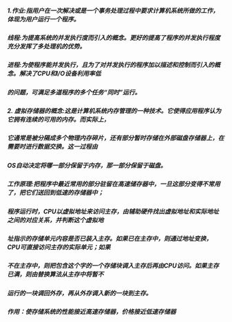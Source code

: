 ##### 1.作业:指用户在一次解决或是一个事务处理过程中要求计算机系统所做的工作，体现为用户运行一个程序。

#####   线程:为提高系统的并发执行度而引入的概念。更好的提高了程序的并发执行程度充分发挥了多处理机的优势。 

#####   进程:为使程序能并发执行，且为了对并发执行的程序加以描述和控制而引入的概念。解决了CPU和I/O设备利用率低

#####        的问题，可满足多道程序的多个任务“同时”运行。

##### 2. 虚拟存储器的概念:这是计算机系统内存管理的一种技术。它使得应用程序认为它拥有连续的可用的内存。而实际上，

#####    它通常是被分隔成多个物理内存碎片，还有部分暂时存储在外部磁盘存储器上，在需要时进行数据交换。这一过程由

#####    OS自动决定将哪一部分保留于内存，那一部分保留于磁盘。

#####    工作原理:把程序中最近常用的部分驻留在高速储存器中，一旦这部分变得不常用了，把它们送回到低速的存储器中；

#####    程序运行时，CPU以虚拟地址来访问主存，由辅助硬件找出虚拟地址和实际地址之间的对应关系，并判断这个虚拟地

#####    址指示的存储单元内容是否已装入主存。如果已在主存中，则通过地址变换，CPU可直接访问主存的实际单元；如果

#####    不在主存中，则把包含这个字的一个存储块调入主存后再由CPU访问。如果主存已满，则由替换算法从主存中将暂不

#####    运行的一块调回外存，再从外存调入新的一块到主存。 
 
#####    作用：使存储系统的性能接近高速存储器，价格接近低速存储器
